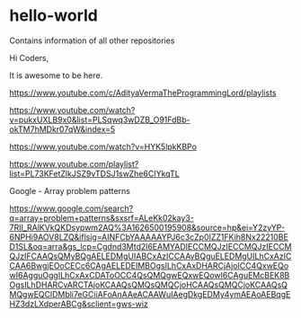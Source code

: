 # hello-world
Contains information of all other repositories

Hi Coders,

It is awesome to be here.

https://www.youtube.com/c/AdityaVermaTheProgrammingLord/playlists

https://www.youtube.com/watch?v=pukxUXLB9x0&list=PLSqwq3wDZB_O91FdBb-okTM7hMDkr07qW&index=5

https://www.youtube.com/watch?v=HYK5lpkKBPo  


https://www.youtube.com/playlist?list=PL73KFetZlkJSZ9vTDSJ1swZhe6CIYkqTL

Google - Array problem patterns

https://www.google.com/search?q=array+problem+patterns&sxsrf=ALeKk02kay3-7RII_RAlKVkQKDsypwm2AQ%3A1626500195908&source=hp&ei=Y2zyYP-6NPHi9AOV8LZQ&iflsig=AINFCbYAAAAAYPJ6c3cZp0IZZ1FKih8Nx22210BED1SL&oq=arra&gs_lcp=Cgdnd3Mtd2l6EAMYADIECCMQJzIECCMQJzIECCMQJzIFCAAQsQMyBQgAELEDMgUIABCxAzICCAAyBQguELEDMgUILhCxAzICCAA6BwgjEOoCECc6CAgAELEDEIMBOgsILhCxAxDHARCjAjoICC4QxwEQowI6AgguOggILhCxAxCDAToOCC4QsQMQgwEQxwEQowI6CAguEMcBEK8BOgsILhDHARCvARCTAjoKCAAQsQMQsQMQCjoHCAAQsQMQCjoKCAAQsQMQgwEQClDMbli7eGCiiAFoAnAAeACAAWuIAegDkgEDMy4ymAEAoAEBqgEHZ3dzLXdperABCg&sclient=gws-wiz
